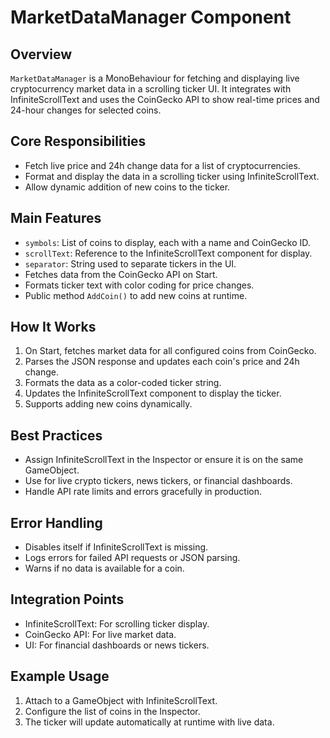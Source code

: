 # MarketDataManager Component

## Overview
`MarketDataManager` is a MonoBehaviour for fetching and displaying live cryptocurrency market data in a scrolling ticker UI. It integrates with InfiniteScrollText and uses the CoinGecko API to show real-time prices and 24-hour changes for selected coins.

## Core Responsibilities
- Fetch live price and 24h change data for a list of cryptocurrencies.
- Format and display the data in a scrolling ticker using InfiniteScrollText.
- Allow dynamic addition of new coins to the ticker.

## Main Features
- `symbols`: List of coins to display, each with a name and CoinGecko ID.
- `scrollText`: Reference to the InfiniteScrollText component for display.
- `separator`: String used to separate tickers in the UI.
- Fetches data from the CoinGecko API on Start.
- Formats ticker text with color coding for price changes.
- Public method `AddCoin()` to add new coins at runtime.

## How It Works
1. On Start, fetches market data for all configured coins from CoinGecko.
2. Parses the JSON response and updates each coin's price and 24h change.
3. Formats the data as a color-coded ticker string.
4. Updates the InfiniteScrollText component to display the ticker.
5. Supports adding new coins dynamically.

## Best Practices
- Assign InfiniteScrollText in the Inspector or ensure it is on the same GameObject.
- Use for live crypto tickers, news tickers, or financial dashboards.
- Handle API rate limits and errors gracefully in production.

## Error Handling
- Disables itself if InfiniteScrollText is missing.
- Logs errors for failed API requests or JSON parsing.
- Warns if no data is available for a coin.

## Integration Points
- InfiniteScrollText: For scrolling ticker display.
- CoinGecko API: For live market data.
- UI: For financial dashboards or news tickers.

## Example Usage
1. Attach to a GameObject with InfiniteScrollText.
2. Configure the list of coins in the Inspector.
3. The ticker will update automatically at runtime with live data. 